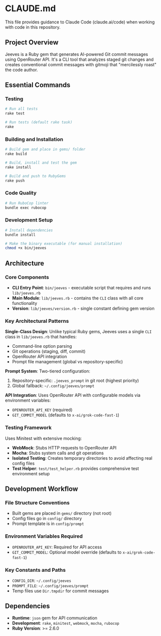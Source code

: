 # CLAUDE.md

This file provides guidance to Claude Code (claude.ai/code) when working with code in this repository.

## Project Overview

Jeeves is a Ruby gem that generates AI-powered Git commit messages using OpenRouter API. It's a CLI tool that analyzes staged git changes and creates conventional commit messages with gitmoji that "mercilessly roast" the code author.

## Essential Commands

### Testing
```bash
# Run all tests
rake test

# Run tests (default rake task)
rake
```

### Building and Installation
```bash
# Build gem and place in gems/ folder
rake build

# Build, install and test the gem
rake install

# Build and push to RubyGems
rake push
```

### Code Quality
```bash
# Run RuboCop linter
bundle exec rubocop
```

### Development Setup
```bash
# Install dependencies
bundle install

# Make the binary executable (for manual installation)
chmod +x bin/jeeves
```

## Architecture

### Core Components

- **CLI Entry Point**: `bin/jeeves` - executable script that requires and runs `lib/jeeves.rb`
- **Main Module**: `lib/jeeves.rb` - contains the `CLI` class with all core functionality
- **Version**: `lib/jeeves/version.rb` - single constant defining gem version

### Key Architectural Patterns

**Single-Class Design**: Unlike typical Ruby gems, Jeeves uses a single `CLI` class in `lib/jeeves.rb` that handles:
- Command-line option parsing
- Git operations (staging, diff, commit)
- OpenRouter API integration
- Prompt file management (global vs repository-specific)

**Prompt System**: Two-tiered configuration:
1. Repository-specific: `.jeeves_prompt` in git root (highest priority)
2. Global fallback: `~/.config/jeeves/prompt`

**API Integration**: Uses OpenRouter API with configurable models via environment variables:
- `OPENROUTER_API_KEY` (required)
- `GIT_COMMIT_MODEL` (defaults to `x-ai/grok-code-fast-1`)

### Testing Framework

Uses Minitest with extensive mocking:
- **WebMock**: Stubs HTTP requests to OpenRouter API
- **Mocha**: Stubs system calls and git operations
- **Isolated Testing**: Creates temporary directories to avoid affecting real config files
- **Test Helper**: `test/test_helper.rb` provides comprehensive test environment setup

## Development Workflow

### File Structure Conventions
- Built gems are placed in `gems/` directory (not root)
- Config files go in `config/` directory
- Prompt template is in `config/prompt`

### Environment Variables Required
- `OPENROUTER_API_KEY`: Required for API access
- `GIT_COMMIT_MODEL`: Optional model override (defaults to `x-ai/grok-code-fast-1`)

### Key Constants and Paths
- `CONFIG_DIR`: `~/.config/jeeves`
- `PROMPT_FILE`: `~/.config/jeeves/prompt`
- Temp files use `Dir.tmpdir` for commit messages

## Dependencies
- **Runtime**: `json` gem for API communication
- **Development**: `rake`, `minitest`, `webmock`, `mocha`, `rubocop`
- **Ruby Version**: >= 2.6.0
